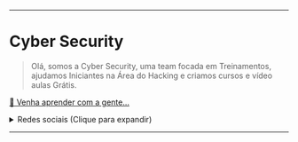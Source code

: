 <hr>

# Cyber Security

> Olá, somos a Cyber Security, uma team focada em Treinamentos, ajudamos Iniciantes na Área do Hacking e criamos cursos e vídeo aulas Grátis.

[🤝 Venha aprender com a gente...](https://chat.whatsapp.com/IVK8FiPLIu823Ok9Xrljnn)

<details>
<summary>Redes sociais (Clique para expandir)</summary><br>


[![YouTube](https://img.shields.io/badge/YouTube-Subscribe-FF0000?style=social&logo=YouTube)]([![YouTube](https://img.shields.io/badge/YouTube-Subscribe-FF0000?style=social&logo=YouTube)](https://youtube.com/channel/UCvfhcJHqcDfnl5ukzKCFpog)) <br>
[![GitHub](https://img.shields.io/badge/GitHub-Follow%20me-181717?style=social&logo=GitHub)](https://github.com/CybeSecurity)

</details>
<hr>
